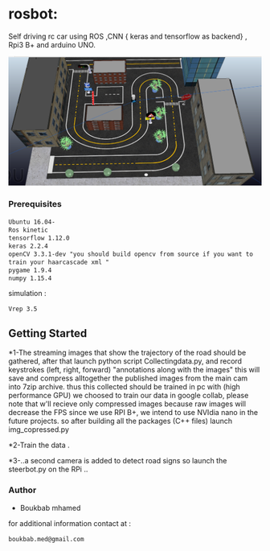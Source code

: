 # rosbot:

Self driving rc car using ROS ,CNN { keras and tensorflow as backend} , Rpi3 B+ and arduino UNO.

![](Screenshot%20from%202019-05-03%2015-45-01.png)

### Prerequisites
```
Ubuntu 16.04-
Ros kinetic
tensorflow 1.12.0
keras 2.2.4
openCV 3.3.1-dev "you should build opencv from source if you want to train your haarcascade xml "
pygame 1.9.4
numpy 1.15.4
```
simulation :
```
Vrep 3.5
```
## Getting Started

 *1-The streaming images that show the trajectory of the road should be gathered, after that launch python script Collectingdata.py, and record keystrokes  (left, right, forward) "annotations along with the images" this will save and compress alltogether the published images from the main cam into 7zip archive. thus this collected should be trained in pc with (high performance GPU) we choosed to train our data in google collab, please note that w'll recieve only compressed images because raw images will decrease the FPS since we use RPI B+, we intend to use NVIdia nano in the future projects. so after building all the packages (C++ files) launch img_copressed.py
 
*2-Train the data .

*3-..a second camera is added to detect road signs so launch the steerbot.py on the RPi ..

### Author 
* Boukbab mhamed

for additional information contact at :
```
boukbab.med@gmail.com
```
